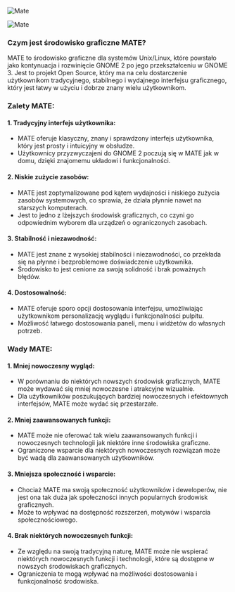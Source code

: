 ![Mate](1_03_4_mate.png)

![Mate](1_03_4_mate2.png)
### Czym jest środowisko graficzne MATE?

MATE to środowisko graficzne dla systemów Unix/Linux, które powstało jako kontynuacja i rozwinięcie GNOME 2 po jego przekształceniu w GNOME 3. Jest to projekt Open Source, który ma na celu dostarczenie użytkownikom tradycyjnego, stabilnego i wydajnego interfejsu graficznego, który jest łatwy w użyciu i dobrze znany wielu użytkownikom.

### Zalety MATE:

#### 1. **Tradycyjny interfejs użytkownika:**
   - MATE oferuje klasyczny, znany i sprawdzony interfejs użytkownika, który jest prosty i intuicyjny w obsłudze.
   - Użytkownicy przyzwyczajeni do GNOME 2 poczują się w MATE jak w domu, dzięki znajomemu układowi i funkcjonalności.

#### 2. **Niskie zużycie zasobów:**
   - MATE jest zoptymalizowane pod kątem wydajności i niskiego zużycia zasobów systemowych, co sprawia, że działa płynnie nawet na starszych komputerach.
   - Jest to jedno z lżejszych środowisk graficznych, co czyni go odpowiednim wyborem dla urządzeń o ograniczonych zasobach.

#### 3. **Stabilność i niezawodność:**
   - MATE jest znane z wysokiej stabilności i niezawodności, co przekłada się na płynne i bezproblemowe doświadczenie użytkownika.
   - Środowisko to jest cenione za swoją solidność i brak poważnych błędów.

#### 4. **Dostosowalność:**
   - MATE oferuje sporo opcji dostosowania interfejsu, umożliwiając użytkownikom personalizację wyglądu i funkcjonalności pulpitu.
   - Możliwość łatwego dostosowania paneli, menu i widżetów do własnych potrzeb.

### Wady MATE:

#### 1. **Mniej nowoczesny wygląd:**
   - W porównaniu do niektórych nowszych środowisk graficznych, MATE może wydawać się mniej nowoczesne i atrakcyjne wizualnie.
   - Dla użytkowników poszukujących bardziej nowoczesnych i efektownych interfejsów, MATE może wydać się przestarzałe.

#### 2. **Mniej zaawansowanych funkcji:**
   - MATE może nie oferować tak wielu zaawansowanych funkcji i nowoczesnych technologii jak niektóre inne środowiska graficzne.
   - Ograniczone wsparcie dla niektórych nowoczesnych rozwiązań może być wadą dla zaawansowanych użytkowników.

#### 3. **Mniejsza społeczność i wsparcie:**
   - Chociaż MATE ma swoją społeczność użytkowników i deweloperów, nie jest ona tak duża jak społeczności innych popularnych środowisk graficznych.
   - Może to wpływać na dostępność rozszerzeń, motywów i wsparcia społecznościowego.

#### 4. **Brak niektórych nowoczesnych funkcji:**
   - Ze względu na swoją tradycyjną naturę, MATE może nie wspierać niektórych nowoczesnych funkcji i technologii, które są dostępne w nowszych środowiskach graficznych.
   - Ograniczenia te mogą wpływać na możliwości dostosowania i funkcjonalność środowiska.